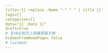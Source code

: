 ```yaml
---
title='{{ replace .Name "-" " " | title }}'
tags=[]
categories=[]
date="{{ .Date }}"
draft=true
# 支持在首页上隐藏某篇文章
hiddenFromHomePage= false
# lastmod:
---
```

